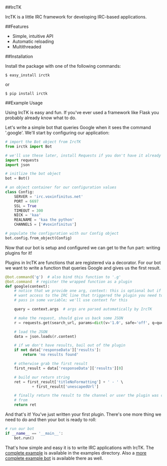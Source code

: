 ##IrcTK

IrcTK is a little IRC framework for developing IRC-based applications.

##Features

* Simple, intuitive API
* Automatic reloading
* Multithreaded


##Installation

Install the package with one of the following commands:

    $ easy_install irctk

or

    $ pip install irctk

##Example Usage

Using IrcTK is easy and fun. If you've ever used a framework like Flask you
probably already know what to do.

Let's write a simple bot that queries Google when it sees the command
'.google'. We'll start by configuring our application:

```python
# import the Bot object from IrcTK
from irctk import Bot

# we'll use these later, install Requests if you don't have it already
import requests
import json

# initlize the bot object
bot = Bot()

# an object container for our configuration values
class Config:
    SERVER = 'irc.voxinfinitus.net'
    PORT = 6697
    SSL = True
    TIMEOUT = 300
    NICK = 'kaa'
    REALNAME = 'kaa the python'
    CHANNELS = ['#voxinfinitus']

# populate the configuration with our Config object
bot.config.from_object(Config)
```

Now that our bot is setup and configured we can get to the fun part: writing
plugins for it!

Plugins in IrcTK are functions that are registered via a decorator. For our bot
we want to write a function that queries Google and gives us the first result.

```python
@bot.command('g')  # also bind this function to '.g'
@bot.command  # register the wrapped function as a plugin
def google(context):
    # notice that we provide one arg, context: this is optional but if you
    # want access to the IRC line that triggered the plugin you need to
    # pass in some variable; we'll use context for this

    query = context.args  # args are parsed automatically by IrcTK

    # make the request, should give us back some JSON
    r = requests.get(search_url, params=dict(v='1.0', safe='off', q=query))

    # load the JSON
    data = json.loads(r.content)

    # if we don't have results, bail out of the plugin
    if not data['responseData']['results']:
        return 'no results found'

    # otherwise grab the first result
    first_result = data['responseData']['results'][0]

    # build our return string
    ret = first_result['titleNoFormatting'] + ' - ' \
            + first_result['unescapedUrl']

    # finally return the result to the channel or user the plugin was called
    # from
    return ret
```

And that's it! You've just written your first plugin. There's one more thing we
need to do and then your bot is ready to roll:

```python
# run our bot
if __name__ == '__main__':
    bot.run()
```

That's how simple and easy it is to write IRC applications with IrcTK. The
[complete example](https://github.com/maxcountryman/irctk/tree/master/examples/google.py)
is available in the examples directory. Also a [more complete example bot](https://github.com/maxcountryman/irctk/tree/master/examples/kaa)
is available there as well.
